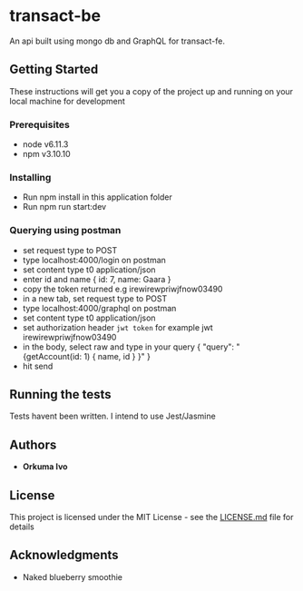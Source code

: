 # transact-be
An api built using mongo db and GraphQL for transact-fe.

## Getting Started

These instructions will get you a copy of the project up and running on your local machine for development

### Prerequisites

* node v6.11.3
* npm v3.10.10

### Installing

* Run npm install in this application folder
* Run npm run start:dev

### Querying using postman
* set request type to POST
* type localhost:4000/login on postman
* set content type t0 application/json
* enter id and name 
  {
    id: 7,
    name: Gaara
  }
* copy the token returned e.g irewirewpriwjfnow03490
* in a new tab, set request type to POST
* type localhost:4000/graphql on postman
* set content type t0 application/json
* set authorization header `jwt token` for example jwt irewirewpriwjfnow03490
* in the body, select raw and type in your query
  {
    "query": "{getAccount(id: 1) { name, id } }"
  }
* hit send


## Running the tests

Tests havent been written. I intend to use Jest/Jasmine

## Authors
* **Orkuma Ivo**

## License

This project is licensed under the MIT License - see the [LICENSE.md](LICENSE.md) file for details

## Acknowledgments

* Naked blueberry smoothie
